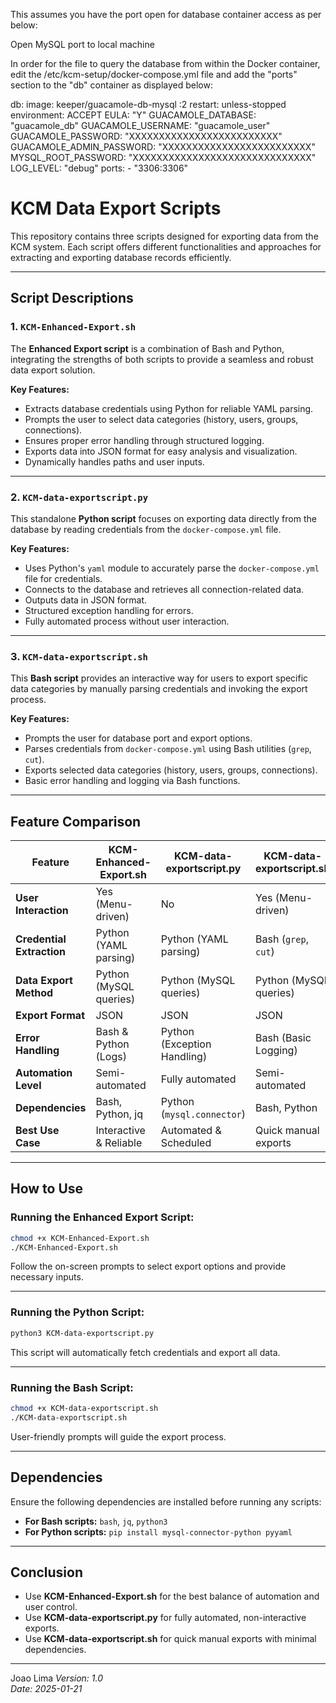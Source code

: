 This assumes you have the port open for database container access as per below:

Open MySQL port to local machine

In order for the file to query the database from within the Docker container, edit the /etc/kcm-setup/docker-compose.yml file and add the "ports" section to the "db" container as displayed below:

db:
        image: keeper/guacamole-db-mysql :2
        restart: unless-stopped 
        environment:
            ACCEPT EULA: "Y"
            GUACAMOLE_DATABASE: "guacamole_db"
            GUACAMOLE_USERNAME: "guacamole_user"
            GUACAMOLE_PASSWORD: "XXXXXXXXXXXXXXXXXXXXXXXXX"
            GUACAMOLE_ADMIN_PASSWORD: "XXXXXXXXXXXXXXXXXXXXXXXXX"
            MYSQL_ROOT_PASSWORD: "XXXXXXXXXXXXXXXXXXXXXXXXXXXXXX"
        LOG_LEVEL: "debug"
        ports:
            - "3306:3306"            

# KCM Data Export Scripts

This repository contains three scripts designed for exporting data from the KCM system. Each script offers different functionalities and approaches for extracting and exporting database records efficiently.

---

## Script Descriptions

### 1. `KCM-Enhanced-Export.sh`
The **Enhanced Export script** is a combination of Bash and Python, integrating the strengths of both scripts to provide a seamless and robust data export solution.

**Key Features:**
- Extracts database credentials using Python for reliable YAML parsing.
- Prompts the user to select data categories (history, users, groups, connections).
- Ensures proper error handling through structured logging.
- Exports data into JSON format for easy analysis and visualization.
- Dynamically handles paths and user inputs.

---

### 2. `KCM-data-exportscript.py`
This standalone **Python script** focuses on exporting data directly from the database by reading credentials from the `docker-compose.yml` file.

**Key Features:**
- Uses Python's `yaml` module to accurately parse the `docker-compose.yml` file for credentials.
- Connects to the database and retrieves all connection-related data.
- Outputs data in JSON format.
- Structured exception handling for errors.
- Fully automated process without user interaction.

---

### 3. `KCM-data-exportscript.sh`
This **Bash script** provides an interactive way for users to export specific data categories by manually parsing credentials and invoking the export process.

**Key Features:**
- Prompts the user for database port and export options.
- Parses credentials from `docker-compose.yml` using Bash utilities (`grep`, `cut`).
- Exports selected data categories (history, users, groups, connections).
- Basic error handling and logging via Bash functions.

---

## Feature Comparison

| Feature                    | KCM-Enhanced-Export.sh | KCM-data-exportscript.py | KCM-data-exportscript.sh |
|----------------------------|-----------------------|--------------------------|--------------------------|
| **User Interaction**        | Yes (Menu-driven)      | No                        | Yes (Menu-driven)         |
| **Credential Extraction**   | Python (YAML parsing)  | Python (YAML parsing)     | Bash (`grep`, `cut`)      |
| **Data Export Method**      | Python (MySQL queries) | Python (MySQL queries)    | Python (MySQL queries)    |
| **Export Format**           | JSON                   | JSON                       | JSON                       |
| **Error Handling**          | Bash & Python (Logs)   | Python (Exception Handling) | Bash (Basic Logging)     |
| **Automation Level**        | Semi-automated         | Fully automated            | Semi-automated            |
| **Dependencies**            | Bash, Python, jq       | Python (`mysql.connector`) | Bash, Python              |
| **Best Use Case**           | Interactive & Reliable | Automated & Scheduled      | Quick manual exports      |

---

## How to Use

### Running the Enhanced Export Script:
```bash
chmod +x KCM-Enhanced-Export.sh
./KCM-Enhanced-Export.sh
```
Follow the on-screen prompts to select export options and provide necessary inputs.

---

### Running the Python Script:
```bash
python3 KCM-data-exportscript.py
```
This script will automatically fetch credentials and export all data.

---

### Running the Bash Script:
```bash
chmod +x KCM-data-exportscript.sh
./KCM-data-exportscript.sh
```
User-friendly prompts will guide the export process.

---

## Dependencies

Ensure the following dependencies are installed before running any scripts:

- **For Bash scripts:** `bash`, `jq`, `python3`
- **For Python scripts:** `pip install mysql-connector-python pyyaml`

---

## Conclusion

- Use **KCM-Enhanced-Export.sh** for the best balance of automation and user control.
- Use **KCM-data-exportscript.py** for fully automated, non-interactive exports.
- Use **KCM-data-exportscript.sh** for quick manual exports with minimal dependencies.

---

Joao Lima
*Version: 1.0*  
*Date: 2025-01-21*
